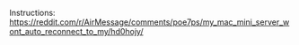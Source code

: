 Instructions: https://reddit.com/r/AirMessage/comments/poe7ps/my_mac_mini_server_wont_auto_reconnect_to_my/hd0hojy/
